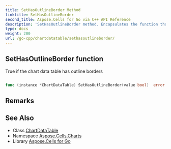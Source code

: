 ```yaml
---
title: SetHasOutlineBorder Method 
linktitle: SetHasOutlineBorder
second_title: Aspose.Cells for Go via C++ API Reference
description: 'SetHasOutlineBorder method. Encapsulates the function that represents sethasoutlineborder in Go.'
type: docs
weight: 200
url: /go-cpp/chartdatatable/sethasoutlineborder/
---
```


## SetHasOutlineBorder function

True if the chart data table has outline borders

```go

func (instance *ChartDataTable) SetHasOutlineBorder(value bool)  error

```

## Remarks


## See Also

* Class [ChartDataTable](../)
* Namespace [Aspose.Cells.Charts](../../)
* Library [Aspose.Cells for Go](../../../)
